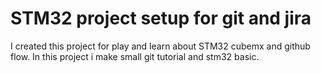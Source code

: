 # STM32 project setup for git and jira

I created this project for play and learn about STM32 cubemx and github flow.
In this project i make small git tutorial and stm32 basic.
